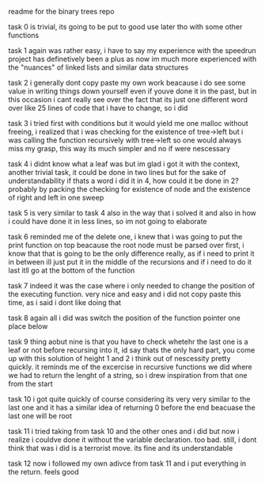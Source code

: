 readme for the binary trees repo

task 0 is trivial, its going to be put to good use later tho with some other functions

task 1 again was rather easy, i have to say my experience with the speedrun project has definetively been a plus as now im much more experienced with the "nuances" of linked lists and similar data structures

task 2 i generally dont copy paste my own work beacause i do see some value in writing things down yourself even if youve done it in the past, but in this occasion i cant really see over the fact that its just one different word over like 25 lines of code that i have to change, so i did

task 3 i tried first with conditions but it would yield me one malloc without freeing, i realized that i was checking for the existence of tree->left but i was calling the function recursively with tree->left so one would always miss my grasp, this way its much simpler and no if were nescessary

task 4 i didnt know what a leaf was but im glad i got it with the context, another trivial task, it could be done in two lines but for the sake of understandability if thats a word i did it in 4, how could it be done in 2? probably by packing the checking for existence of node and the existence of right and left in one sweep

task 5 is very similar to task 4 also in the way that i solved it and also in how i could have done it in less lines, so im not going to elaborate

task 6 reminded me of the delete one, i knew that i was going to put the print function on top beacause the root node must be parsed over first, i know that that is going to be the only difference really, as if i need to print it in between ill just put it in the middle of the recursions and if i need to do it last itll go at the bottom of the function

task 7 indeed it was the case where i only needed to change the position of the executing function. very nice and easy and i did not copy paste this time, as i said i dont like doing that

task 8 again all i did was switch the position of the function pointer one place below

task 9 thing aobut nine is that you have to check whetehr the last one is a leaf or not before recursing into it, id say thats the only hard part, you come up with this solution of height 1 and 2 i think out of nescessity pretty quickly. it reminds me of the excercise in recursive functions we did where we had to return the lenght of a string, so i drew inspiration from that one from the start

task 10 i got quite quickly of course considering its very very similar to the last one and it has a similar idea of returning 0 before the end beacuase the last one will be root

task 11 i tried taking from task 10 and the other ones and i did but now i realize i couldve done it without the variable declaration. too bad. still, i dont think that was i did is a terrorist move. its fine and its understandable

task 12 now i followed my own adivce from task 11 and i put everything in the return. feels good